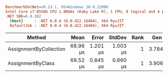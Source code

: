 ``` ini

BenchmarkDotNet=v0.13.1, OS=Windows 10.0.22000
Intel Core i7-8550U CPU 1.80GHz (Kaby Lake R), 1 CPU, 8 logical and 4 physical cores
.NET SDK=6.0.202
  [Host]     : .NET 6.0.4 (6.0.422.16404), X64 RyuJIT
  DefaultJob : .NET 6.0.4 (6.0.422.16404), X64 RyuJIT


```
|                 Method |     Mean |    Error |   StdDev | Rank |  Gen 0 |  Gen 1 | Allocated |
|----------------------- |---------:|---------:|---------:|-----:|-------:|-------:|----------:|
| AssignmentByCollection | 68.96 μs | 1.201 μs | 1.003 μs |    1 | 3.7842 | 0.9766 |     20 KB |
|      AssignmentByClass | 69.52 μs | 0.845 μs | 0.660 μs |    1 | 3.9063 | 0.9766 |     20 KB |
